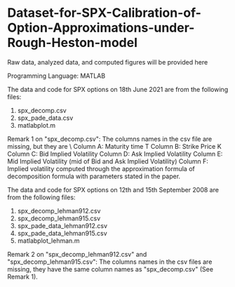 # Dataset-for-SPX-Calibration-of-Option-Approximations-under-Rough-Heston-model
Raw data, analyzed data, and computed figures will be provided here

Programming Language: MATLAB

The data and code for SPX options on 18th June 2021 are from the following files:
1. spx_decomp.csv
2. spx_pade_data.csv
3. matlabplot.m

Remark 1 on "spx_decomp.csv":
The columns names in the csv file are missing, but they are \\
Column A: Maturity time T
Column B: Strike Price K
Column C: Bid Implied Volatility
Column D: Ask Implied Volatility
Column E: Mid Implied Volatility (mid of Bid and Ask Implied Volatility)
Column F: Implied volatility computed through the approximation formula of decomposition formula with parameters stated in the paper.


The data and code for SPX options on 12th and 15th September 2008 are from the following files:
1. spx_decomp_lehman912.csv
2. spx_decomp_lehman915.csv
3. spx_pade_data_lehman912.csv
4. spx_pade_data_lehman915.csv
5. matlabplot_lehman.m

Remark 2 on "spx_decomp_lehman912.csv" and "spx_decomp_lehman915.csv":
The columns names in the csv files are missing, they have the same column names as "spx_decomp.csv" (See Remark 1).

